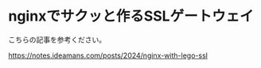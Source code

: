 # nginxでサクッと作るSSLゲートウェイ

こちらの記事を参考ください。

<https://notes.ideamans.com/posts/2024/nginx-with-lego-ssl>
